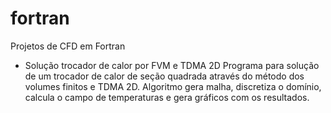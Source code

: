 # fortran
 Projetos de CFD em Fortran
 
 - Solução trocador de calor por FVM e TDMA 2D
  Programa para solução de um trocador de calor de seção quadrada através do método dos volumes finitos e TDMA 2D.
  Algoritmo gera malha, discretiza o domínio, calcula o campo de temperaturas e gera gráficos com os resultados.
 

